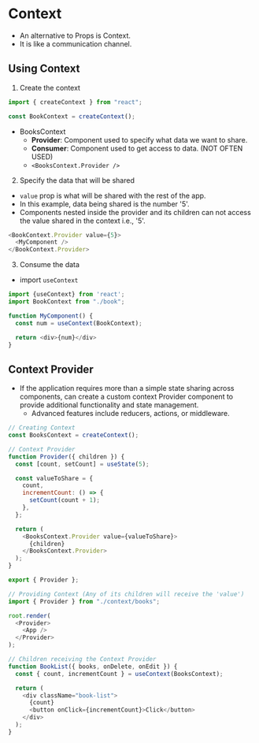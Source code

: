 # Context

- An alternative to Props is Context.
- It is like a communication channel.

## Using Context

1. Create the context

```js
import { createContext } from "react";

const BookContext = createContext();
```

- BooksContext
  - **Provider**: Component used to specify what data we want to share.
  - **Consumer**: Component used to get access to data. (NOT OFTEN USED)
  - `<BooksContext.Provider />`

2. Specify the data that will be shared

- `value` prop is what will be shared with the rest of the app.
- In this example, data being shared is the number '5'.
- Components nested inside the provider and its children can not access the value shared in the context i.e., '5'.

```js
<BookContext.Provider value={5}>
  <MyComponent />
</BookContext.Provider>
```

3. Consume the data

- import `useContext`

```js
import {useContext} from 'react';
import BookContext from "./book";

function MyComponent() {
  const num = useContext(BookContext);

  return <div>{num}</div>
}
```

## Context Provider

- If the application requires more than a simple state sharing across components, can create a custom context Provider component to provide additional functionality and state management.
  - Advanced features include reducers, actions, or middleware.

```js
// Creating Context
const BooksContext = createContext();

// Context Provider
function Provider({ children }) {
  const [count, setCount] = useState(5);

  const valueToShare = {
    count,
    incrementCount: () => {
      setCount(count + 1);
    },
  };

  return (
    <BooksContext.Provider value={valueToShare}>
      {children}
    </BooksContext.Provider>
  );
}

export { Provider };

// Providing Context (Any of its children will receive the 'value')
import { Provider } from "./context/books";

root.render(
  <Provider>
    <App />
  </Provider>
);

// Children receiving the Context Provider
function BookList({ books, onDelete, onEdit }) {
  const { count, incrementCount } = useContext(BooksContext);

  return (
    <div className="book-list">
      {count}
      <button onClick={incrementCount}>Click</button>
    </div>
  );
}
```